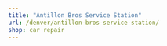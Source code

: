 ```yaml
---
title: "Antillon Bros Service Station"
url: /denver/antillon-bros-service-station/
shop: car repair
---
```

